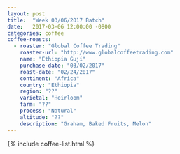 ```yaml
---
layout: post
title:  "Week 03/06/2017 Batch"
date:   2017-03-06 12:00:00 -0800
categories: coffee
coffee-roasts:
  - roaster: "Global Coffee Trading"
    roaster-url: "http://www.globalcoffeetrading.com"
    name: "Ethiopia Guji"
    purchase-date: "03/02/2017"
    roast-date: "02/24/2017"
    continent: "Africa"
    country: "Ethiopia"
    region: "??"
    varietal: "Heirloom"
    farm: "??"
    process: "Natural"
    altitude: "??"
    description: "Graham, Baked Fruits, Melon"
---
```


{% include coffee-list.html %}
